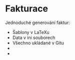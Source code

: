 # Fakturace

Jednoduché generování faktur:

- Šablony v LaTeXu
- Data v ini souborech
- Všechno ukládané v Gitu
- 
- 
